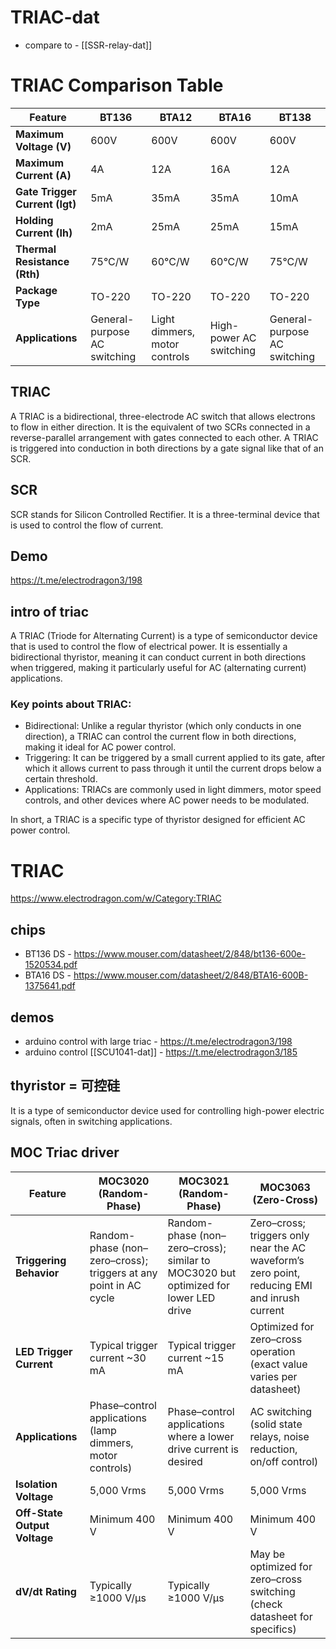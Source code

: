 
# TRIAC-dat

- compare to - [[SSR-relay-dat]]


# TRIAC Comparison Table

| Feature                     | BT136                  | BTA12                  | BTA16                  | BT138                  |
|-----------------------------|------------------------|------------------------|------------------------|------------------------|
| **Maximum Voltage (V)**     | 600V                  | 600V                  | 600V                  | 600V                  |
| **Maximum Current (A)**     | 4A                    | 12A                   | 16A                   | 12A                   |
| **Gate Trigger Current (Igt)** | 5mA                  | 35mA                  | 35mA                  | 10mA                  |
| **Holding Current (Ih)**    | 2mA                   | 25mA                  | 25mA                  | 15mA                  |
| **Thermal Resistance (Rth)**| 75°C/W                | 60°C/W                | 60°C/W                | 75°C/W                |
| **Package Type**            | TO-220                | TO-220                | TO-220                | TO-220                |
| **Applications**            | General-purpose AC switching | Light dimmers, motor controls | High-power AC switching | General-purpose AC switching |



## TRIAC
A TRIAC is a bidirectional, three-electrode AC switch that allows electrons to flow in either direction. 
It is the equivalent of two SCRs connected in a reverse-parallel arrangement with gates connected to each other. A TRIAC is triggered into conduction in both directions by a gate signal like that of an SCR.

## SCR 

SCR stands for Silicon Controlled Rectifier. It is a three-terminal device that is used to control the flow of current. 




## Demo 

https://t.me/electrodragon3/198

## intro of triac 

A TRIAC (Triode for Alternating Current) is a type of semiconductor device that is used to control the flow of electrical power. It is essentially a bidirectional thyristor, meaning it can conduct current in both directions when triggered, making it particularly useful for AC (alternating current) applications.

### Key points about TRIAC:

- Bidirectional: Unlike a regular thyristor (which only conducts in one direction), a TRIAC can control the current flow in both directions, making it ideal for AC power control.
- Triggering: It can be triggered by a small current applied to its gate, after which it allows current to pass through it until the current drops below a certain threshold.
- Applications: TRIACs are commonly used in light dimmers, motor speed controls, and other devices where AC power needs to be modulated.

In short, a TRIAC is a specific type of thyristor designed for efficient AC power control.



# TRIAC 

https://www.electrodragon.com/w/Category:TRIAC

## chips 
- BT136 DS - https://www.mouser.com/datasheet/2/848/bt136-600e-1520534.pdf
- BTA16 DS - https://www.mouser.com/datasheet/2/848/BTA16-600B-1375641.pdf


## demos 

- arduino control with large triac - https://t.me/electrodragon3/198
- arduino control [[SCU1041-dat]] - https://t.me/electrodragon3/185


## thyristor = 可控硅

It is a type of semiconductor device used for controlling high-power electric signals, often in switching applications.


## MOC Triac driver 

| Feature                     | MOC3020 (Random-Phase)                                     | MOC3021 (Random-Phase)                                     | MOC3063 (Zero-Cross)                                          |
|-----------------------------|----------------------------------------------------------|----------------------------------------------------------|--------------------------------------------------------------|
| **Triggering Behavior**     | Random-phase (non–zero–cross); triggers at any point in AC cycle | Random-phase (non–zero–cross); similar to MOC3020 but optimized for lower LED drive | Zero–cross; triggers only near the AC waveform’s zero point, reducing EMI and inrush current |
| **LED Trigger Current**     | Typical trigger current ~30 mA                           | Typical trigger current ~15 mA                           | Optimized for zero–cross operation (exact value varies per datasheet)  |
| **Applications**            | Phase–control applications (lamp dimmers, motor controls) | Phase–control applications where a lower drive current is desired | AC switching (solid state relays, noise reduction, on/off control)  |
| **Isolation Voltage**       | 5,000 Vrms                                             | 5,000 Vrms                                             | 5,000 Vrms                                                  |
| **Off-State Output Voltage**| Minimum 400 V                                          | Minimum 400 V                                          | Minimum 400 V                                               |
| **dV/dt Rating**            | Typically ≥1000 V/µs                                   | Typically ≥1000 V/µs                                   | May be optimized for zero–cross switching (check datasheet for specifics) |
